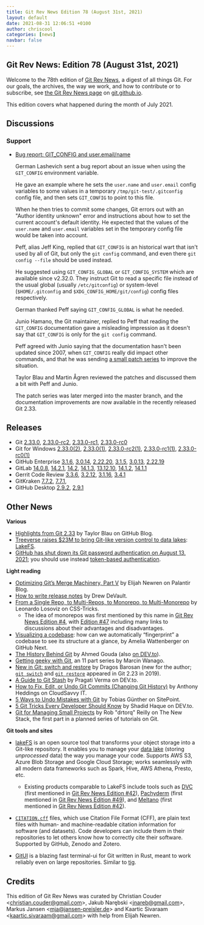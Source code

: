 ```yaml
---
title: Git Rev News Edition 78 (August 31st, 2021)
layout: default
date: 2021-08-31 12:06:51 +0100
author: chriscool
categories: [news]
navbar: false
---
```


## Git Rev News: Edition 78 (August 31st, 2021)

Welcome to the 78th edition of [Git Rev News](https://git.github.io/rev_news/rev_news/),
a digest of all things Git. For our goals, the archives, the way we work, and how to contribute or to
subscribe, see [the Git Rev News page](https://git.github.io/rev_news/rev_news/) on [git.github.io](http://git.github.io).

This edition covers what happened during the month of July 2021.

## Discussions

<!---
### General
-->

<!---
### Reviews
-->

### Support

* [Bug report: GIT_CONFIG and user.email/name](https://lore.kernel.org/git/1C6C1E49-5EC1-420D-A72A-8C50BD1931A2@getmailspring.com/)

  German Lashevich sent a bug report about an issue when using the
  `GIT_CONFIG` environment variable.

  He gave an example where he sets the `user.name` and `user.email`
  config variables to some values in a temporary
  `/tmp/git-test/.gitconfig` config file, and then sets `GIT_CONFIG`
  to point to this file.

  When he then tries to commit some changes, Git errors out with an
  "Author identity unknown" error and instructions about how to set
  the current account's default identity. He expected that the values
  of the `user.name` and `user.email` variables set in the temporary
  config file would be taken into account.

  Peff, alias Jeff King, replied that `GIT_CONFIG` is an historical
  wart that isn't used by all of Git, but only the `git config`
  command, and even there `git config --file` should be used instead.

  He suggested using `GIT_CONFIG_GLOBAL` or `GIT_CONFIG_SYSTEM` which
  are available since v2.32.0. They instruct Git to read a specific
  file instead of the usual global (usually `/etc/gitconfig`) or
  system-level (`$HOME/.gitconfig` and `$XDG_CONFIG_HOME/git/config`)
  config files respectively.

  German thanked Peff saying `GIT_CONFIG_GLOBAL` is what he needed.

  Junio Hamano, the Git maintainer, replied to Peff that reading the
  `GIT_CONFIG` documentation gave a misleading impression as it
  doesn't say that `GIT_CONFIG` is only for the `git config` command.

  Peff agreed with Junio saying that the documentation hasn't been
  updated since 2007, when `GIT_CONFIG` really did impact other
  commands, and that he was sending
  [a small patch series](https://lore.kernel.org/git/YO9ZGTX9f1fOpTkh@coredump.intra.peff.net/)
  to improve the situation.

  Taylor Blau and Martin Ågren reviewed the patches and discussed them
  a bit with Peff and Junio.

  The patch series was later merged into the master branch, and the
  documentation improvements are now available in the recently
  released Git 2.33.

<!---
## Developer Spotlight:
-->

## Releases

+ Git [2.33.0](https://public-inbox.org/git/xmqq1r6touqi.fsf@gitster.g/),
[2.33.0-rc2](https://public-inbox.org/git/xmqqo8a37eim.fsf@gitster.g/),
[2.33.0-rc1](https://public-inbox.org/git/xmqq5ywigls4.fsf@gitster.g/),
[2.33.0-rc0](https://public-inbox.org/git/xmqqbl6fv2b8.fsf@gitster.g/)
+ Git for Windows [2.33.0(2)](https://github.com/git-for-windows/git/releases/tag/v2.33.0.windows.2),
[2.33.0(1)](https://github.com/git-for-windows/git/releases/tag/v2.33.0.windows.1),
[2.33.0-rc2(1)](https://github.com/git-for-windows/git/releases/tag/v2.33.0-rc2.windows.1),
[2.33.0-rc1(1)](https://github.com/git-for-windows/git/releases/tag/v2.33.0-rc1.windows.1),
[2.33.0-rc0(1)](https://github.com/git-for-windows/git/releases/tag/v2.33.0-rc0.windows.1)
+ GitHub Enterprise [3.1.6](https://help.github.com/enterprise-server@3.1/admin/release-notes#3.1.6),
[3.0.14](https://help.github.com/enterprise-server@3.0/admin/release-notes#3.0.14),
[2.22.20](https://help.github.com/enterprise-server@2.22/admin/release-notes#2.22.20),
[3.1.5](https://help.github.com/enterprise-server@3.1/admin/release-notes#3.1.5),
[3.0.13](https://help.github.com/enterprise-server@3.0/admin/release-notes#3.0.13),
[2.22.19](https://help.github.com/enterprise-server@2.22/admin/release-notes#2.22.19)
+ GitLab [14.0.8](https://about.gitlab.com/releases/2021/08/26/gitlab-14-0-8-released/),
[14.2.1](https://about.gitlab.com/releases/2021/08/23/gitlab-14-2-1-released/),
[14.2](https://about.gitlab.com/releases/2021/08/22/gitlab-14-2-released/),
[14.1.3](https://about.gitlab.com/releases/2021/08/17/gitlab-14-1-3-released/),
[13.12.10](https://about.gitlab.com/releases/2021/08/10/gitlab-13-12-10-released/),
[14.1.2](https://about.gitlab.com/releases/2021/08/03/security-release-gitlab-14-1-2-released/),
[14.1.1](https://about.gitlab.com/releases/2021/07/28/gitlab-14-1-1-released/)
+ Gerrit Code Review [3.3.6](https://www.gerritcodereview.com/3.3.html#336),
[3.2.12](https://www.gerritcodereview.com/3.2.html#3212),
[3.1.16](https://www.gerritcodereview.com/3.1.html#3116),
[3.4.1](https://www.gerritcodereview.com/3.4.html#341)
+ GitKraken [7.7.2](https://support.gitkraken.com/release-notes/current),
[7.7.1](https://support.gitkraken.com/release-notes/current),
+ GitHub Desktop [2.9.2](https://desktop.github.com/release-notes/),
[2.9.1](https://desktop.github.com/release-notes/)

## Other News

__Various__
* [Highlights from Git 2.33](https://github.blog/2021-08-16-highlights-from-git-2-33/)
  by Taylor Blau on GitHub Blog.
* [Treeverse raises $23M to bring Git-like version control to data lakes](https://venturebeat.com/2021/07/28/treeverse-raises-23m-to-bring-git-like-version-control-to-data-lakes/):
  [LakeFS](https://lakefs.io/).
* [GitHub has shut down its Git password authentication on August 13, 2021](https://github.blog/changelog/2021-08-12-git-password-authentication-is-shutting-down/);
  you should use instead [token-based authentication](https://github.blog/2020-12-15-token-authentication-requirements-for-git-operations/).


__Light reading__
* [Optimizing Git’s Merge Machinery, Part V](https://blog.palantir.com/optimizing-gits-merge-machinery-part-v-46ff3710633e) by Elijah Newren on Palantir Blog.
* [How to write release notes](https://drewdevault.com/2021/05/19/How-to-write-release-notes.html)
  by Drew DeVault.
* [From a Single Repo, to Multi-Repos, to Monorepo, to Multi-Monorepo](https://css-tricks.com/from-a-single-repo-to-multi-repos-to-monorepo-to-multi-monorepo/)
  by Leonardo Losoviz on CSS-Tricks.
  * The idea of monorepos was first mentioned by this name in [Git Rev News Edition #4](https://git.github.io/rev_news/2015/06/03/edition-4/),
    with [Edition #47](https://git.github.io/rev_news/2019/01/23/edition-47/)
	including many links to discussions about their advantages and disadvantages. 
* [Visualizing a codebase](https://next.github.com/projects/repo-visualization):
  how can we automatically “fingerprint” a codebase to see its structure at a glance,
  by Amelia Wattenberger on GitHub Next.
* [The History Behind Git](https://ahmedgouda.hashnode.dev/the-history-behind-git)
  by Ahmed Gouda (also [on DEV.to](https://dev.to/ahmedgouda/the-history-behind-git-53ag)).
* [Getting geeky with Git](https://wanago.io/courses/getting-geeky-with-git/),
  an 11 part series by Marcin Wanago.
* [New in Git: switch and restore](https://www.banterly.net/2021/07/31/new-in-git-switch-and-restore/)
  by Dragos Barosan (new for the author; [`git switch`](https://git-scm.com/docs/git-switch)
  and [`git restore`](https://git-scm.com/docs/git-restore) appeared in Git 2.23 in 2019).
* [A Guide to Git Stash](https://dev.to/pragativerma18/a-guide-to-git-stash-2h5d)
  by Pragati Verma on DEV.to.
* [How to Fix, Edit, or Undo Git Commits (Changing Git History)](https://www.cloudsavvyit.com/13067/how-to-fix-edit-or-undo-git-commits-changing-git-history/)
  by Anthony Heddings on CloudSavvy IT.
* [5 Ways to Undo Mistakes with Git](https://www.sitepoint.com/5-ways-to-undo-mistakes-with-git)
  by Tobias Günther on SitePoint.
* [5 Git Tricks Every Developer Should Know](https://dev.to/shadid12/5-git-tricks-every-developer-should-know-1201)
  by Shadid Haque on DEV.to.
* [Git for Managing Small Projects](https://thenewstack.io/git-for-managing-small-projects/)
  by Rob "drtorq" Reilly on The New Stack, the first part in a planned series of tutorials on Git.


__Git tools and sites__
* [lakeFS](https://lakefs.io/) is an open source tool that transforms your
  object storage into a Git-like repository. It enables you to manage your
  [data lake](https://aws.amazon.com/big-data/datalakes-and-analytics/what-is-a-data-lake/)
  (storing _unprocessed_ data) the way you manage your code. Supports AWS S3,
  Azure Blob Storage and Google Cloud Storage; works seamlessly with all
  modern data frameworks such as Spark, Hive, AWS Athena, Presto, etc.
  * Existing products comparable to LakeFS include tools such as
    [DVC](https://dvc.org/) (first mentioned in [Git Rev News Edition #42](https://git.github.io/rev_news/2018/08/22/edition-42/)),
	[Pachyderm](https://www.pachyderm.com/) (first mentioned in [Git Rev News Edition #49](https://git.github.io/rev_news/2019/03/20/edition-49/)), and
	[Meltano](https://meltano.com/) (first mentioned in [Git Rev News Edition #42](https://git.github.io/rev_news/2018/08/22/edition-42/)).

* [`CITATION.cff`](https://citation-file-format.github.io/) files,
  which use Citation File Format (CFF), are plain text files with
  human- and machine-readable citation information for software (and datasets).
  Code developers can include them in their repositories to let others know
  how to correctly cite their software.  Supported by GitHub, Zenodo and Zotero.

* [GitUI](https://github.com/extrawurst/gitui) is a blazing fast terminal-ui for Git
  written in Rust, meant to work reliably even on large repositories.
  Similar to [tig](https://jonas.github.io/tig/).


## Credits

This edition of Git Rev News was curated by
Christian Couder &lt;<christian.couder@gmail.com>&gt;,
Jakub Narębski &lt;<jnareb@gmail.com>&gt;,
Markus Jansen &lt;<mja@jansen-preisler.de>&gt; and
Kaartic Sivaraam &lt;<kaartic.sivaraam@gmail.com>&gt;
with help from Elijah Newren.
